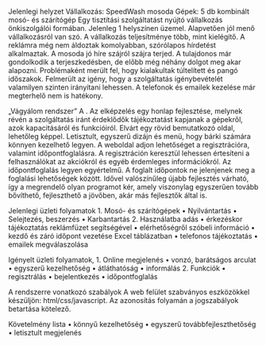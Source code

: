 Jelenlegi helyzet
    Vállalkozás: SpeedWash mosoda
    Gépek: 5 db kombinált mosó- és szárítógép
    Egy tisztítási szolgáltatást nyújtó vállalkozás önkiszolgálói formában. Jelenleg 1 helyszínen üzemel. Alapvetően jól menő vállalkozásról van szó. A vállalkozás teljesítménye több, mint kielégítő. A reklámra még nem áldoztak komolyabban, szórólapos hírdetést alkalmaztak. A mosoda jó híre szájról szájra terjed. A tulajdonos már gondolkodik a terjeszkedésben, de előbb még néhány dolgot meg akar alapozni. Problémaként merült fel, hogy kialakultak túltelített és pangó időszakok. Felmerült az igény, hogy a szolgáltatás igénybevételét valamilyen szinten irányítani lehessen. A telefonok és emailek kezelése már megterhelő nem is hatékony.

„Vágyálom rendszer”
    A . Az elképzelés egy honlap fejlesztése, melynek révén a szolgáltatás iránt érdeklődők tájékoztatást kapjanak a gépekről, azok kapacitásáról és funkcióiról. Elvárt egy rövid bemutatkozó oldal, lehetőleg képpel. Letisztult, egyszerű dizájn és menü, hogy bárki számára könnyen kezelhető legyen. A weboldal adjon lehetőséget a regisztrációra, valamint időpontfoglalásra.
    A regisztráción keresztül lehessen értesíteni a felhasználókat az akciókról és egyéb érdemleges információkról.
    Az időpontfoglalás legyen egyértelmű. A foglalt időpontok ne jelenjenek meg a foglalási lehetőségek között.
    Idővel valószínűleg újabb fejlesztés várható, így a megrendelő olyan programot kér, amely viszonylag egyszerűen tovább bővíthető, fejleszthető a jövőben, akár más fejlesztők által is.

Jelenlegi üzleti folyamatok
    1.	Mosó- és szárítógépek
        •	Nyilvántartás
        •	Selejtezés, beszerzés
        •	Karbantartás 
    2.	Használatba adás 
        •	érkezéskor tájékoztatás reklámfüzet segítségével
        •	elérhetőségről szóbeli információ
        •	kezdő és záró időpont vezetése Excel táblázatban
        •   telefonos tájékoztatás
        •   emailek megválaszolása

Igényelt üzleti folyamatok,
    1.	Online megjelenés
        •	vonzó, barátságos arculat
        •	egyszerű kezelhetőség
        •	átláthatóság
        •	informálás
    2. Funkciók
        •   regisztrálás
        •   bejelentkezés
        •   időpontfoglalás
    
A rendszerre vonatkozó szabályok
    A web felület szabványos eszközökkel készüljön: html/css/javascript. Az azonosítás folyamán a jogszabályok betartása kötelező.

Követelmény lista
    • könnyű kezelhetőség
    • egyszerű továbbfejleszthetőség
    • letisztult megjelenés
